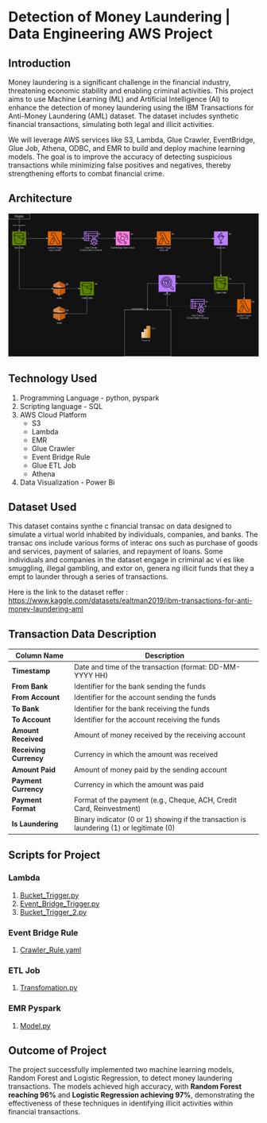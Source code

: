 # Detection of Money Laundering | Data Engineering AWS Project


## Introduction

Money laundering is a significant challenge in the financial industry, threatening economic stability and enabling criminal activities. This project aims to use Machine Learning (ML) and Artificial Intelligence (AI) to enhance the detection of money laundering using the IBM Transactions for Anti-Money Laundering (AML) dataset. The dataset includes synthetic financial transactions, simulating both legal and illicit activities.

We will leverage AWS services like S3, Lambda, Glue Crawler, EventBridge, Glue Job, Athena, ODBC, and EMR to build and deploy machine learning models. The goal is to improve the accuracy of detecting suspicious transactions while minimizing false positives and negatives, thereby strengthening efforts to combat financial crime.

## Architecture

![Project Architecture.drawio.png](https://github.com/Manis7733/Detect-money-laundering-group7/blob/master/Project%20Architecture.drawio.png)

## Technology Used

1. Programming Language - python, pyspark
2. Scripting language - SQL
3. AWS Cloud Platform
   - S3
   - Lambda
   - EMR
   - Glue Crawler
   - Event Bridge Rule
   - Glue ETL Job
   - Athena
4. Data Visualization - Power Bi


## Dataset Used

This dataset contains synthe c financial transac on data designed to simulate a virtual world inhabited by individuals, companies, and banks. The transac ons include various forms of interac ons such as purchase of goods and services, payment of salaries, and repayment of loans. Some individuals and companies in the dataset engage in criminal ac vi es like smuggling, illegal gambling, and extor on, genera ng illicit funds that they a empt to launder through a series of transactions.

Here is the link to the dataset reffer : https://www.kaggle.com/datasets/ealtman2019/ibm-transactions-for-anti-money-laundering-aml

## Transaction Data Description

| **Column Name**       | **Description**                                                                     |
|-----------------------|-------------------------------------------------------------------------------------|
| **Timestamp**         | Date and time of the transaction (format: DD-MM-YYYY HH)                             |
| **From Bank**         | Identifier for the bank sending the funds                                            |
| **From Account**      | Identifier for the account sending the funds                                         |
| **To Bank**           | Identifier for the bank receiving the funds                                          |
| **To Account**        | Identifier for the account receiving the funds                                       |
| **Amount Received**   | Amount of money received by the receiving account                                    |
| **Receiving Currency**| Currency in which the amount was received                                            |
| **Amount Paid**       | Amount of money paid by the sending account                                          |
| **Payment Currency**  | Currency in which the amount was paid                                                |
| **Payment Format**    | Format of the payment (e.g., Cheque, ACH, Credit Card, Reinvestment)                 |
| **Is Laundering**     | Binary indicator (0 or 1) showing if the transaction is laundering (1) or legitimate (0) |


## Scripts for Project
### Lambda

1. [Bucket_Trigger.py](https://github.com/Manis7733/Detect-money-laundering-group7/blob/master/Lambda%20Codes/1.Glue%20Crawler.py)
2. [Event_Bridge_Trigger.py](https://github.com/Manis7733/Detect-money-laundering-group7/blob/master/Lambda%20Codes/1.Glue%20Crawler.py)
3. [Bucket_Trigger_2.py](https://github.com/Manis7733/Detect-money-laundering-group7/blob/master/Lambda%20Codes/3.Glue%20Crawler2.py)

### Event Bridge Rule

1. [Crawler_Rule.yaml](https://github.com/Manis7733/Detect-money-laundering-group7/blob/master/Event%20Bridge%20Rule/Rule.json)

### ETL Job

1. [Transfomation.py](https://github.com/Manis7733/Detect-money-laundering-group7/blob/master/ETL%20Files/jobgluegroup7aiml.py)

### EMR Pyspark

1. [Model.py](https://github.com/Manis7733/Detect-money-laundering-group7/blob/master/ML%20Files/mlpro.ipynb)


## Outcome of Project
The project successfully implemented two machine learning models, Random Forest and Logistic Regression, to detect money laundering transactions. The models achieved high accuracy, with **Random Forest reaching 96%** and **Logistic Regression achieving 97%**, demonstrating the effectiveness of these techniques in identifying illicit activities within financial transactions.
